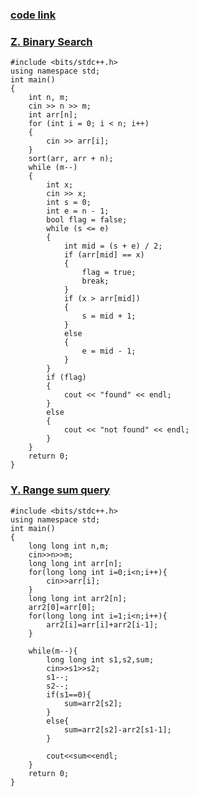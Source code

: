 ### [code link](https://docs.google.com/document/d/12ndPYTf-_n3Lp1MJCfz4dmUdqxWCyGx0drXepV04HKQ/edit)

### [Z. Binary Search](https://codeforces.com/group/MWSDmqGsZm/contest/219774/problem/Z)
```
#include <bits/stdc++.h>
using namespace std;
int main()
{
    int n, m;
    cin >> n >> m;
    int arr[n];
    for (int i = 0; i < n; i++)
    {
        cin >> arr[i];
    }
    sort(arr, arr + n);
    while (m--)
    {
        int x;
        cin >> x;
        int s = 0;
        int e = n - 1;
        bool flag = false;
        while (s <= e)
        {
            int mid = (s + e) / 2;
            if (arr[mid] == x)
            {
                flag = true;
                break;
            }
            if (x > arr[mid])
            {
                s = mid + 1;
            }
            else
            {
                e = mid - 1;
            }
        }
        if (flag)
        {
            cout << "found" << endl;
        }
        else
        {
            cout << "not found" << endl;
        }
    }
    return 0;
}
```

### [Y. Range sum query](https://codeforces.com/group/MWSDmqGsZm/contest/219774/problem/Y)

```
#include <bits/stdc++.h>
using namespace std;
int main()
{
    long long int n,m;
    cin>>n>>m;
    long long int arr[n];
    for(long long int i=0;i<n;i++){
        cin>>arr[i];
    }
    long long int arr2[n];
    arr2[0]=arr[0];
    for(long long int i=1;i<n;i++){
        arr2[i]=arr[i]+arr2[i-1];
    }
  
    while(m--){
        long long int s1,s2,sum;
        cin>>s1>>s2;
        s1--;
        s2--;
        if(s1==0){
            sum=arr2[s2];
        }
        else{
            sum=arr2[s2]-arr2[s1-1];
        }
        
        cout<<sum<<endl;
    }
    return 0;
}

```